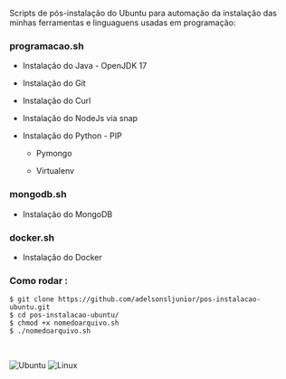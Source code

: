 Scripts de pós-instalação do Ubuntu para automação da instalação das minhas ferramentas e linguaguens usadas em programação: 

### programacao.sh

+ Instalação do Java - OpenJDK 17
+ Instalação do Git
+ Instalação do Curl
+ Instalação do NodeJs via snap
+ Instalação do Python - PIP

    + Pymongo

    + Virtualenv

### mongodb.sh

+ Instalação do MongoDB


### docker.sh

+ Instalação do Docker
### Como rodar :

~~~
$ git clone https://github.com/adelsonsljunior/pos-instalacao-ubuntu.git
$ cd pos-instalacao-ubuntu/
$ chmod +x nomedoarquivo.sh
$ ./nomedoarquivo.sh
~~~

<br>

![Ubuntu](https://img.shields.io/badge/Ubuntu-E95420?style=for-the-badge&logo=ubuntu&logoColor=white)
![Linux](https://img.shields.io/badge/Linux-FCC624?style=for-the-badge&logo=linux&logoColor=black)
